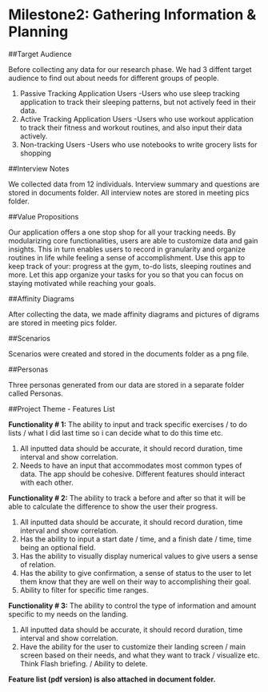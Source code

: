 # Milestone2: Gathering Information & Planning


##Target Audience

Before collecting any data for our research phase. We had 3 diffent target audience to find out about needs for different groups of people.

1. Passive Tracking Application Users
    -Users who use sleep tracking application to track their sleeping patterns, but not actively feed in their data.
2. Active Tracking Application Users
    -Users who use workout application to track their fitness and workout routines, and also input their data actively.
3. Non-tracking Users
    -Users who use notebooks to write grocery lists for shopping



##Interview Notes

We collected data from 12 individuals.
Interview summary and questions are stored in documents folder.
All interview notes are stored in meeting pics folder.



##Value Propositions

Our application offers a one stop shop for all your tracking needs. By modularizing core functionalities, users are able to customize data and gain insights. This in turn enables users to record in granularity and organize routines in life while feeling a sense of accomplishment. 
Use this app to keep track of your: progress at the gym, to-do lists, sleeping routines and more. Let this app organize your tasks for you so that you can focus on staying motivated while reaching your goals. 


##Affinity Diagrams

After collecting the data, we made affinity diagrams and pictures of digrams are stored in meeting pics folder.


##Scenarios

Scenarios were created and stored in the documents folder as a png file.

##Personas

Three personas generated from our data are stored in a separate folder called Personas.

##Project Theme - Features List

**Functionality # 1:**
The ability to input and track specific exercises / to do lists / what I did last time so i can decide what to do this time etc. 

1. All inputted data should be accurate, it should record duration, time interval and show correlation.
2. Needs to have an input that accommodates most common types of data.
The app should be cohesive. Different features should interact with each other. 


**Functionality # 2:**
The ability to track a before and after so that it will be able to calculate the difference to show the user their progress.

1. All inputted data should be accurate, it should record duration, time interval and show correlation.
2. Has the ability to input a start date / time, and a finish date / time, time being an optional field.
3. Has the ability to visually display numerical values to give users a sense of relation.
4. Has the ability to give confirmation, a sense of status to the user to let them know that they are well on their way to accomplishing their goal. 
5. Ability to filter for specific time ranges.


**Functionality # 3:**
 The ability to control the type of information and amount specific to my needs on the landing. 

1. All inputted data should be accurate, it should record duration, time interval and show correlation.
2. Have the ability for the user to customize their landing screen / main screen based on their needs, and what they want to track / visualize etc. Think Flash briefing. / Ability to delete.


**Feature list (pdf version) is also attached in document folder.**



